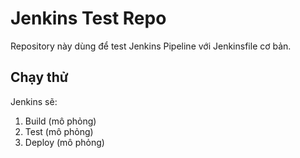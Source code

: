# Jenkins Test Repo

Repository này dùng để test Jenkins Pipeline với Jenkinsfile cơ bản.

## Chạy thử
Jenkins sẽ:
1. Build (mô phỏng)
2. Test (mô phỏng)
3. Deploy (mô phỏng)
